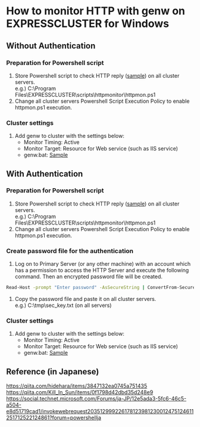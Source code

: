 # How to monitor HTTP with genw on EXPRESSCLUSTER for Windows

## Without Authentication
### Preparation for Powershell script
1. Store Powershell script to check HTTP reply ([sample](https://github.com/Igaigasuru/EXPRESSCLUSTER/blob/master/memo/script/httpmon.ps1)) on all cluster servers.  
  e.g.) C:\Program Files\EXPRESSCLUSTER\scripts\httpmonitor\httpmon.ps1
1. Change all cluster servers Powershell Script Execution Policy to enable httpmon.ps1 execution.
### Cluster settings
1. Add genw to cluster with the settings below:  
    - Monitor Timing: Active
    - Monitor Target: Resource for Web service (such as IIS service)
    - genw.bat: [Sample](https://github.com/Igaigasuru/EXPRESSCLUSTER/blob/master/memo/script/genw_httpmon.bat)

## With Authentication
### Preparation for Powershell script
1. Store Powershell script to check HTTP reply ([sample](https://github.com/Igaigasuru/EXPRESSCLUSTER/blob/master/memo/script/httpmon.ps1)) on all cluster servers.  
  e.g.) C:\Program Files\EXPRESSCLUSTER\scripts\httpmonitor\httpmon.ps1
1. Change all cluster servers Powershell Script Execution Policy to enable httpmon.ps1 execution.

### Create password file for the authentication
1. Log on to Primary Server (or any other machine) with an account which has a permission to access the HTTP Server and execute the following command. Then an encrypted password file will be created.  
  ```bat
  Read-Host -prompt "Enter password" -AsSecureString | ConvertFrom-SecureString -Key (1..16) | Out-File <File Path>
  ```
1. Copy the password file and paste it on all cluster servers.  
  e.g.) C:\tmp\sec_key.txt (on all servers)

### Cluster settings
1. Add genw to cluster with the settings below:  
    - Monitor Timing: Active
    - Monitor Target: Resource for Web service (such as IIS service)
    - genw.bat: [Sample](https://github.com/Igaigasuru/EXPRESSCLUSTER/blob/master/memo/script/genw_httpmon.bat)

## Reference (in Japanese)
https://qiita.com/hidehara/items/3847132ea0745a751435  
https://qiita.com/Kill_In_Sun/items/0f1798d42dbd35d248e9  
https://social.technet.microsoft.com/Forums/ja-JP/12e5ada3-5fc6-46c5-a504-e8d51719cad1/invokewebrequest203512999226178123981230012475124611251712522124861?forum=powershellja

